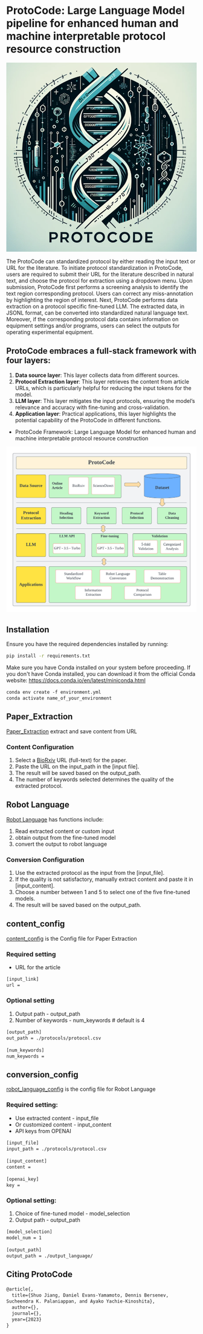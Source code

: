 # ProtoCode: Large Language Model pipeline for enhanced human and machine interpretable protocol resource construction

![Framework of ProtoCode](https://github.com/leisuzz/ProtoCode/blob/main/figs/protocode_cover.png)

The ProtoCode can standardized protocol by either reading the input text or URL for the literature.
To initiate protocol standardization in ProtoCode, users are required to submit their URL for the literature described in natural text, and choose the protocol for extraction using a dropdown menu. Upon submission, ProtoCode first performs a screening analysis to identify the text region corresponding protocol. Users can correct any miss-annotation by highlighting the region of interest. Next, ProtoCode performs data extraction on a protocol specific fine-tuned LLM. The extracted data, in JSONL format, can be converted into standardized natural language text. Moreover, if the corresponding protocol data contains information on equipment settings and/or programs, users can select the outputs for operating experimental equipment.

## ProtoCode embraces a full-stack framework with four layers:

1. **Data source layer**: This layer collects data from different sources.
2. **Protocol Extraction layer**: This layer retrieves the content from article URLs, which is particularly helpful for reducing the input tokens for the model.
3. **LLM layer**: This layer mitigates the input protocols, ensuring the model’s relevance and accuracy with fine-tuning and cross-validation.
4. **Application layer**: Practical applications, this layer highlights the potential capability of the ProtoCode in different functions.

* ProtoCode Framework: Large Language Model for enhanced human and machine interpretable protocol resource construction

![Framework of ProtoCode](https://github.com/leisuzz/ProtoCode/blob/main/figs/Framework.png)

## Installation

Ensure you have the required dependencies installed by running:

```bash
pip install -r requirements.txt
```

Make sure you have Conda installed on your system before proceeding. If you don't have Conda installed, you can download it from the official Conda website: https://docs.conda.io/en/latest/miniconda.html
```Navigate to the directory containing your environment.yml file using the terminal or command prompt.
conda env create -f environment.yml
conda activate name_of_your_environment
```

## Paper_Extraction

[Paper_Extraction](https://github.com/leisuzz/ProtoCode/blob/main/Paper_Extraction.ipynb) extract and save content from URL

### Content Configuration

1. Select a [BioRxiv](https://www.biorxiv.org/) URL (full-text) for the paper.
2. Paste the URL on the input_path in the [input file].
3. The result will be saved based on the output_path.
4. The number of keywords selected determines the quality of the extracted protocol.

## Robot Language

[Robot Language](https://github.com/leisuzz/ProtoCode/blob/main/Robot%20Language.ipynb) has functions include:
1. Read extracted content or custom input
2. obtain output from the fine-tuned model
3. convert the output to robot language

### Conversion Configuration

1. Use the extracted protocol as the input from the [input_file].
2. If the quality is not satisfactory, manually extract content and paste it in [input_content].
3. Choose a number between 1 and 5 to select one of the five fine-tuned models.
4. The result will be saved based on the output_path.

## content_config

[content_config](https://github.com/leisuzz/ProtoCode/blob/main/content_config.ini) is the Config file for Paper Extraction

### Required setting

* URL for the article
```
[input_link]
url = 
```

### Optional setting

1. Output path - output_path
2. Number of keywords - num_keywords # default is 4

```
[output_path]
out_path = ./protocols/protocol.csv

[num_keywords]
num_keywords = 
```

## conversion_config

[robot_language_config](https://github.com/leisuzz/ProtoCode/blob/main/robot_language_config.ini) is the config file for Robot Language

### Required setting:

* Use extracted content - input_file
* Or customized content - input_content
* API keys from OPENAI

```
[input_file]
input_path = ./protocols/protocol.csv

[input_content]
content =

[openai_key]
key =
```

### Optional setting:

1. Choice of fine-tuned model - model_selection
2. Output path - output_path

```
[model_selection]
model_num = 1

[output_path]
output_path = ./output_language/
```

## Citing ProtoCode

```
@article{,
  title={Shuo Jiang, Daniel Evans-Yamamoto, Dennis Bersenev, Sucheendra K. Palaniappan, and Ayako Yachie-Kinoshita},
  author={},
  journal={},
  year={2023}
}
```




